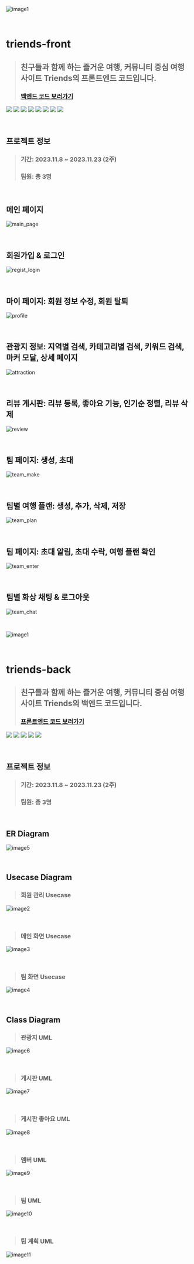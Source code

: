 ![image1](https://github.com/EnjoyTrip-team4/triends-front/assets/82896260/051bb098-acb2-45d8-9179-7e46cc6e802d)

</br>

# triends-front

> ## 친구들과 함께 하는 즐거운 여행, 커뮤니티 중심 여행 사이트 Triends의 프론트엔드 코드입니다.
> ### [백엔드 코드 보러가기](https://github.com/EnjoyTrip-team4/triends-back)

<img src="https://img.shields.io/badge/vue.js-4FC08D?style=for-the-badge&logo=vue.js&logoColor=white"> <img src="https://img.shields.io/badge/javascript-F7DF1E?style=for-the-badge&logo=javascript&logoColor=white"> 
<img src="https://img.shields.io/badge/css3-1572B6?style=for-the-badge&logo=css3&logoColor=white"> 
<img src="https://img.shields.io/badge/bootstrap-7952B3?style=for-the-badge&logo=bootstrap&logoColor=white"> 
<img src="https://img.shields.io/badge/jitsi-97979A?style=for-the-badge&logo=jitsi&logoColor=white"> 
<img src="https://img.shields.io/badge/figma-F24E1E?style=for-the-badge&logo=figma&logoColor=white"> 
<img src="https://img.shields.io/badge/vscode-007ACC?style=for-the-badge&logo=visual studio code&logoColor=white"> 
<img src="https://img.shields.io/badge/github-181717?style=for-the-badge&logo=github&logoColor=white"> 

</br>

## 프로젝트 정보
> ### 기간: 2023.11.8 ~ 2023.11.23 (2주)
> ### 팀원: 총 3명

</br>

## 메인 페이지
![main_page](https://github.com/EnjoyTrip-team4/triends-front/assets/82896260/c958fb35-f033-49f7-aa5d-819642026d76)

</br>

## 회원가입 & 로그인
![regist_login](https://github.com/EnjoyTrip-team4/triends-front/assets/82896260/3d5c4d1a-764a-495a-8e11-76d58a3bc212)

</br>

## 마이 페이지: 회원 정보 수정, 회원 탈퇴
![profile](https://github.com/EnjoyTrip-team4/triends-front/assets/82896260/fc7d1d80-2ddd-418f-9d20-1ae84e924c3a)

</br>

## 관광지 정보: 지역별 검색, 카테고리별 검색, 키워드 검색, 마커 모달, 상세 페이지 
![attraction](https://github.com/EnjoyTrip-team4/triends-front/assets/82896260/34be5bbc-dfa3-452f-9d01-35ef0b8a017f)

</br>

## 리뷰 게시판: 리뷰 등록, 좋아요 기능, 인기순 정렬, 리뷰 삭제
![review](https://github.com/EnjoyTrip-team4/triends-front/assets/82896260/6c2f5b16-0c4a-441f-9935-0f6caf6350e9)

</br>

## 팀 페이지: 생성, 초대
![team_make](https://github.com/EnjoyTrip-team4/triends-front/assets/82896260/0d7c6093-4ea8-4e67-8141-354f3a3a6b74)

</br>

## 팀별 여행 플랜: 생성, 추가, 삭제, 저장
![team_plan](https://github.com/EnjoyTrip-team4/triends-front/assets/82896260/98d72c0f-6901-47b4-946d-9d3f66e79ed2)

</br>

## 팀 페이지: 초대 알림, 초대 수락, 여행 플랜 확인
![team_enter](https://github.com/EnjoyTrip-team4/triends-front/assets/82896260/db9cc396-e87f-4168-ac7a-abdd1887c57a)

</br>

## 팀별 화상 채팅 & 로그아웃
![team_chat](https://github.com/EnjoyTrip-team4/triends-front/assets/82896260/8a99f183-aa6d-4954-a72e-f58804833b8e)

</br>


![image1](https://github.com/EnjoyTrip-team4/triends-back/assets/82896260/fe1babad-0987-43f4-b49a-97e284d8c113)

</br>

# triends-back

> ## 친구들과 함께 하는 즐거운 여행, 커뮤니티 중심 여행 사이트 Triends의 백엔드 코드입니다.
> ### [프론트엔드 코드 보러가기](https://github.com/EnjoyTrip-team4/triends-front)

<img src="https://img.shields.io/badge/spring boot-6DB33F?style=for-the-badge&logo=springboot&logoColor=white"> <img src="https://img.shields.io/badge/java-4479A1?style=for-the-badge&logo=java&logoColor=white"> 
<img src="https://img.shields.io/badge/amazon rds-527FFF?style=for-the-badge&logo=amazonrds&logoColor=white"> 
<img src="https://img.shields.io/badge/mysql-4479A1?style=for-the-badge&logo=mysql&logoColor=white"> 
<img src="https://img.shields.io/badge/github-181717?style=for-the-badge&logo=github&logoColor=white"> 

</br>

## 프로젝트 정보
> ### 기간: 2023.11.8 ~ 2023.11.23 (2주)
> ### 팀원: 총 3명

</br>

## ER Diagram
![image5](https://github.com/EnjoyTrip-team4/triends-back/assets/82896260/317ad680-db87-4631-b5de-67d94ff6da6f)

</br>

## Usecase Diagram
> ### 회원 관리 Usecase
![image2](https://github.com/EnjoyTrip-team4/triends-back/assets/82896260/f33950d1-6c96-471b-a238-ac77e82bc8a3)

</br>

> ### 메인 화면 Usecase
![image3](https://github.com/EnjoyTrip-team4/triends-back/assets/82896260/4cf75f82-8f46-4eb9-a9e4-72ceec22ecd9)

</br>

> ### 팀 화면 Usecase
![image4](https://github.com/EnjoyTrip-team4/triends-back/assets/82896260/2ca0a1f1-d7da-4b7d-b39c-d16c5a6befea)

</br>

## Class Diagram
> ### 관광지 UML
![image6](https://github.com/EnjoyTrip-team4/triends-back/assets/82896260/41a6eb57-af93-4d7a-a3ff-16c848f54e09)

</br>

> ### 게시판 UML
![image7](https://github.com/EnjoyTrip-team4/triends-back/assets/82896260/c1622abc-83a4-463e-8cc5-ae04621fb29c)

</br>

> ### 게시판 좋아요 UML
![image8](https://github.com/EnjoyTrip-team4/triends-back/assets/82896260/d0dfb05c-5bc5-4fd9-8b90-9d3e1b235908)

</br>

> ### 멤버 UML
![image9](https://github.com/EnjoyTrip-team4/triends-back/assets/82896260/b47981ba-8e46-473a-9a6b-ec5126dfff8c)

</br>

> ### 팀 UML
![image10](https://github.com/EnjoyTrip-team4/triends-back/assets/82896260/67b89ddb-cd0b-4130-ad82-6032c63905bd)

</br>

> ### 팀 계획 UML

![image11](https://github.com/EnjoyTrip-team4/triends-back/assets/82896260/5a9c8ac0-6a01-4e44-922e-7c1352acd744)

</br>
